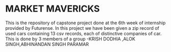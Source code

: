 # MARKET MAVERICKS
This is the repository of capstone project done at the 6th week of internship provided by Futurense. In this project we have been given a zip record of used cars containing 13 csv records, each of distinctive companies of car.
This is done by 3 members of a group -KRISH DODHIA ,ALOK SINGH,ABHINANDAN SINGH PARAMAR
